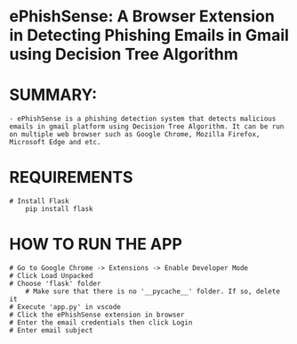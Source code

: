 # ePhishSense: A Browser Extension in Detecting Phishing Emails in Gmail using Decision Tree Algorithm

# SUMMARY:
	- ePhishSense is a phishing detection system that detects malicious emails in gmail platform using Decision Tree Algorithm. It can be run on multiple web browser such as Google Chrome, Mozilla Firefox, Microsoft Edge and etc.

# REQUIREMENTS
    # Install Flask
        pip install flask

# HOW TO RUN THE APP
    # Go to Google Chrome -> Extensions -> Enable Developer Mode
    # Click Load Unpacked
    # Choose 'flask' folder
        # Make sure that there is no '__pycache__' folder. If so, delete it
    # Execute 'app.py' in vscode
    # Click the ePhishSense extension in browser
    # Enter the email credentials then click Login
    # Enter email subject



